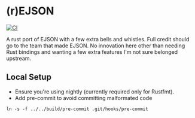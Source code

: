 # (r)EJSON

[![CI](https://github.com/pseudomuto/rejson/actions/workflows/ci.yaml/badge.svg)](https://github.com/pseudomuto/rejson/actions/workflows/ci.yaml)

A rust port of EJSON with a few extra bells and whistles. Full credit should go to the team that made EJSON. No
innovation here other than needing Rust bindings and wanting a few extra features I'm not sure belonged upstream.

## Local Setup

* Ensure you're using nightly (currently required only for Rustfmt).
* Add pre-commit to avoid committing malformated code 
  
```
ln -s -f ../../build/pre-commit .git/hooks/pre-commit
```
